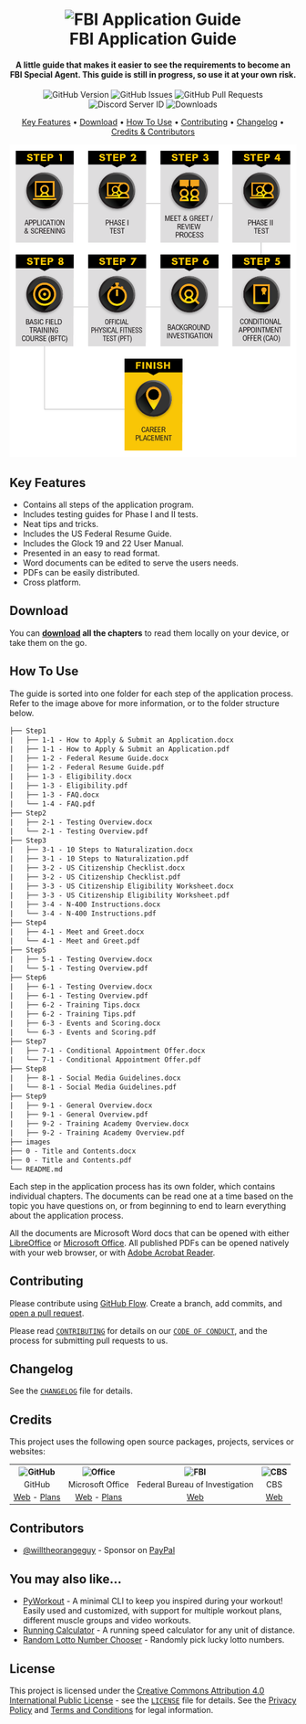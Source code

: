 <!-- Logo -->
<h1 align="center">
  <img src="https://upload.wikimedia.org/wikipedia/commons/d/da/Seal_of_the_Federal_Bureau_of_Investigation.svg" height="250px" width="400px" alt="FBI Application Guide">
  <br>
  FBI Application Guide
  <br>
</h1>

<!-- Copy -->
<h4 align="center">A little guide that makes it easier to see the requirements to become an FBI Special Agent. This guide is still in progress, so use it at your own risk.</h4>

<!-- Badges -->
<div align="center">
    <!-- Version -->
  <img alt="GitHub Version" src="https://img.shields.io/github/v/release/willtheorangeguy/FBI-Application-Guide">
  <!-- Issues -->
  <img alt="GitHub Issues" src="https://img.shields.io/github/issues/willtheorangeguy/FBI-Application-Guide">
  <!-- Pull Requests -->
  <img alt="GitHub Pull Requests" src="https://img.shields.io/github/issues-pr/willtheorangeguy/FBI-Application-Guide">
  <!-- Discord -->
  <img alt="Discord Server ID" src="https://img.shields.io/discord/957430856899776592">
  <!-- Downloads -->
  <img alt="Downloads" src="https://img.shields.io/github/downloads/willtheorangeguy/FBI-Application-Guide/total">
</div>

<!-- Navigation -->
<p align="center">
  <a href="#key-features">Key Features</a> •
  <a href="#download">Download</a> •
  <a href="#how-to-use">How To Use</a> •
  <a href="#contributing">Contributing</a> •
  <a href="#changelog">Changelog</a> •
  <a href="#credits">Credits & Contributors</a>
</p>

<!-- Screenshot(s) -->
![Application Process](https://raw.githubusercontent.com/willtheorangeguy/FBI-Application-Guide/master/images/intro.png)

## Key Features

* Contains all steps of the application program.
* Includes testing guides for Phase I and II tests.
* Neat tips and tricks.
* Includes the US Federal Resume Guide.
* Includes the Glock 19 and 22 User Manual.
* Presented in an easy to read format.
* Word documents can be edited to serve the users needs.
* PDFs can be easily distributed.
* Cross platform.

## Download

You can **[download](https://github.com/willtheorangeguy/FBI-Application-Guide/archive/refs/heads/master.zip) all the chapters** to read them locally on your device, or take them on the go.

## How To Use

The guide is sorted into one folder for each step of the application process. Refer to the image above for more information, or to the folder structure below.

```text
├── Step1
|   ├── 1-1 - How to Apply & Submit an Application.docx
|   ├── 1-1 - How to Apply & Submit an Application.pdf
|   ├── 1-2 - Federal Resume Guide.docx
|   ├── 1-2 - Federal Resume Guide.pdf
|   ├── 1-3 - Eligibility.docx
|   ├── 1-3 - Eligibility.pdf
|   ├── 1-3 - FAQ.docx
|   └── 1-4 - FAQ.pdf
├── Step2
|   ├── 2-1 - Testing Overview.docx
|   └── 2-1 - Testing Overview.pdf
├── Step3
|   ├── 3-1 - 10 Steps to Naturalization.docx
|   ├── 3-1 - 10 Steps to Naturalization.pdf
|   ├── 3-2 - US Citizenship Checklist.docx
|   ├── 3-2 - US Citizenship Checklist.pdf
|   ├── 3-3 - US Citizenship Eligibility Worksheet.docx
|   ├── 3-3 - US Citizenship Eligibility Worksheet.pdf
|   ├── 3-4 - N-400 Instructions.docx
|   └── 3-4 - N-400 Instructions.pdf
├── Step4
|   ├── 4-1 - Meet and Greet.docx
|   └── 4-1 - Meet and Greet.pdf
├── Step5
|   ├── 5-1 - Testing Overview.docx
|   └── 5-1 - Testing Overview.pdf
├── Step6
|   ├── 6-1 - Testing Overview.docx
|   ├── 6-1 - Testing Overview.pdf
|   ├── 6-2 - Training Tips.docx
|   ├── 6-2 - Training Tips.pdf
|   ├── 6-3 - Events and Scoring.docx
|   └── 6-3 - Events and Scoring.pdf
├── Step7
|   ├── 7-1 - Conditional Appointment Offer.docx
|   └── 7-1 - Conditional Appointment Offer.pdf
├── Step8
|   ├── 8-1 - Social Media Guidelines.docx
|   └── 8-1 - Social Media Guidelines.pdf
├── Step9
|   ├── 9-1 - General Overview.docx
|   ├── 9-1 - General Overview.pdf
|   ├── 9-2 - Training Academy Overview.docx
|   ├── 9-2 - Training Academy Overview.pdf
├── images
├── 0 - Title and Contents.docx
├── 0 - Title and Contents.pdf
└── README.md
```

Each step in the application process has its own folder, which contains individual chapters. The documents can be read one at a time based on the topic you have questions on, or from beginning to end to learn everything about the application process.

All the documents are Microsoft Word docs that can be opened with either [LibreOffice](https://www.libreoffice.org/download/download/) or [Microsoft Office](https://support.microsoft.com/en-us/office/download-and-install-or-reinstall-microsoft-365-or-office-2021-on-a-pc-or-mac-4414eaaf-0478-48be-9c42-23adc4716658). All published PDFs can be opened natively with your web browser, or with [Adobe Acrobat Reader](https://get.adobe.com/reader/).

## Contributing

Please contribute using [GitHub Flow](https://guides.github.com/introduction/flow). Create a branch, add commits, and [open a pull request](https://github.com/willtheorangeguy/FBI-Application-Guide/compare).

Please read [`CONTRIBUTING`](CONTRIBUTING.md) for details on our [`CODE OF CONDUCT`](CODE_OF_CONDUCT.md), and the process for submitting pull requests to us.

## Changelog

See the [`CHANGELOG`](CHANGELOG.md) file for details.

## Credits

This project uses the following open source packages, projects, services or websites:

<!-- Credits Table -->
<table>
  <tr>
    <th align="center"><img src="https://applets.imgix.net/https%3A%2F%2Fassets.ifttt.com%2Fimages%2Fchannels%2F2107379463%2Ficons%2Fmonochrome_large.png?w=240&h=240&s=8a19bbc158996d098e2fb18310ba7f33" width="150" height="150" alt="GitHub"/></th>
    <th align="center"><img src="https://upload.wikimedia.org/wikipedia/commons/thumb/5/5f/Microsoft_Office_logo_%282019%E2%80%93present%29.svg/1200px-Microsoft_Office_logo_%282019%E2%80%93present%29.svg.png" width="150" height="150" alt="Office"/></th>
    <th align="center"><img src="https://upload.wikimedia.org/wikipedia/commons/d/da/Seal_of_the_Federal_Bureau_of_Investigation.svg" width="150" height="150" alt="FBI"/></th>
    <th align="center"><img src="https://yt3.ggpht.com/ytc/AKedOLQhzc1F2TZfVO42fdOsM0d6L9dJpiMBkVejLUtFVw=s900-c-k-c0x00ffffff-no-rj" width="150" height="150" alt="CBS"/></th>
  </tr>
  <tr>
    <td align="center">GitHub</td>
    <td align="center">Microsoft Office</td>
    <td align="center">Federal Bureau of Investigation</td>
    <td align="center">CBS</td>
  </tr>
  <tr>
    <td align="center"><a href="https://github.com/">Web</a> - <a href="https://github.com/pricing">Plans</a></td>
    <td align="center"><a href="https://www.office.com/">Web</a> - <a href="https://www.microsoft.com/en-ca/microsoft-365/buy/compare-all-microsoft-365-products?=&activetab=tab:primaryr1&rtc=1">Plans</a></td>
    <td align="center"><a href="https://www.fbi.gov/">Web</a></td>
    <td align="center"><a href="https://www.cbs.com/shows/fbi/">Web</a></td>
  </tr>
</table>

## Contributors

* [@willtheorangeguy](https://github.com/willtheorangeguy) - Sponsor on [PayPal](https://paypal.me/wvdg44?country.x=CA&locale.x=en_US)

## You may also like...

* [PyWorkout](https://github.com/willtheorangeguy/PyWorkout) - A minimal CLI to keep you inspired during your workout! Easily used and customized, with support for multiple workout plans, different muscle groups and video workouts.
* [Running Calculator](https://github.com/willtheorangeguy/Running-Calculator) - A running speed calculator for any unit of distance.
* [Random Lotto Number Chooser](https://github.com/willtheorangeguy/Random-Lotto-Number-Chooser) - Randomly pick lucky lotto numbers.

## License

This project is licensed under the [Creative Commons Attribution 4.0 International Public License](https://creativecommons.org/licenses/by/4.0/) - see the [`LICENSE`](LICENSE.md) file for details. See the [Privacy Policy](https://github.com/willtheorangeguy/FBI-Application-Guide/blob/main/docs/legal/PRIVACY.md) and [Terms and Conditions](https://github.com/willtheorangeguy/FBI-Application-Guide/blob/main/docs/legal/TERMS.md) for legal information.
